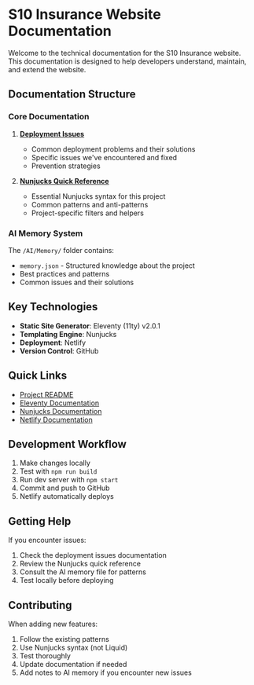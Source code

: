 # S10 Insurance Website Documentation

Welcome to the technical documentation for the S10 Insurance website. This documentation is designed to help developers understand, maintain, and extend the website.

## Documentation Structure

### Core Documentation

1. **[Deployment Issues](./deployment-issues.md)**
   - Common deployment problems and their solutions
   - Specific issues we've encountered and fixed
   - Prevention strategies

2. **[Nunjucks Quick Reference](./nunjucks-quick-reference.md)**
   - Essential Nunjucks syntax for this project
   - Common patterns and anti-patterns
   - Project-specific filters and helpers

### AI Memory System

The `/AI/Memory/` folder contains:
- `memory.json` - Structured knowledge about the project
- Best practices and patterns
- Common issues and their solutions

## Key Technologies

- **Static Site Generator**: Eleventy (11ty) v2.0.1
- **Templating Engine**: Nunjucks
- **Deployment**: Netlify
- **Version Control**: GitHub

## Quick Links

- [Project README](../README.md)
- [Eleventy Documentation](https://www.11ty.dev/)
- [Nunjucks Documentation](https://mozilla.github.io/nunjucks/)
- [Netlify Documentation](https://docs.netlify.com/)

## Development Workflow

1. Make changes locally
2. Test with `npm run build`
3. Run dev server with `npm start`
4. Commit and push to GitHub
5. Netlify automatically deploys

## Getting Help

If you encounter issues:
1. Check the deployment issues documentation
2. Review the Nunjucks quick reference
3. Consult the AI memory file for patterns
4. Test locally before deploying

## Contributing

When adding new features:
1. Follow the existing patterns
2. Use Nunjucks syntax (not Liquid)
3. Test thoroughly
4. Update documentation if needed
5. Add notes to AI memory if you encounter new issues